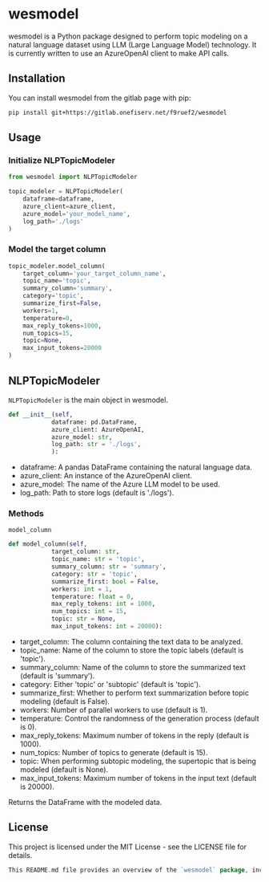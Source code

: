 # wesmodel

wesmodel is a Python package designed to perform topic modeling on a natural language dataset using LLM (Large Language Model) technology. It is currently written to use an AzureOpenAI client to make API calls.

## Installation

You can install wesmodel from the gitlab page with pip:

```bash
pip install git+https://gitlab.onefiserv.net/f9ruef2/wesmodel
```


## Usage
### Initialize NLPTopicModeler
```python
from wesmodel import NLPTopicModeler

topic_modeler = NLPTopicModeler(
    dataframe=dataframe,
    azure_client=azure_client,
    azure_model='your_model_name',
    log_path='./logs'
)
```
### Model the target column

```python
topic_modeler.model_column(
    target_column='your_target_column_name',
    topic_name='topic',
    summary_column='summary',
    category='topic',
    summarize_first=False,
    workers=1,
    temperature=0,
    max_reply_tokens=1000,
    num_topics=15,
    topic=None,
    max_input_tokens=20000
)
```

## NLPTopicModeler

`NLPTopicModeler` is the main object in wesmodel.

```python
def __init__(self,
            dataframe: pd.DataFrame,
            azure_client: AzureOpenAI,
            azure_model: str,
            log_path: str = './logs',
            ):
```

- dataframe: A pandas DataFrame containing the natural language data.
- azure_client: An instance of the AzureOpenAI client.
- azure_model: The name of the Azure LLM model to be used.
- log_path: Path to store logs (default is './logs').

### Methods

`model_column`
```python
def model_column(self,
            target_column: str,
            topic_name: str = 'topic',
            summary_column: str = 'summary',
            category: str = 'topic',
            summarize_first: bool = False,
            workers: int = 1,
            temperature: float = 0,
            max_reply_tokens: int = 1000,
            num_topics: int = 15,
            topic: str = None,
            max_input_tokens: int = 20000):
```
- target_column: The column containing the text data to be analyzed.
- topic_name: Name of the column to store the topic labels (default is 'topic').
- summary_column: Name of the column to store the summarized text (default is 'summary').
- category: Either 'topic' or 'subtopic' (default is 'topic').
- summarize_first: Whether to perform text summarization before topic modeling (default is False).
- workers: Number of parallel workers to use (default is 1).
- temperature: Control the randomness of the generation process (default is 0).
- max_reply_tokens: Maximum number of tokens in the reply (default is 1000).
- num_topics: Number of topics to generate (default is 15).
- topic: When performing subtopic modeling, the supertopic that is being modeled (default is None).
- max_input_tokens: Maximum number of tokens in the input text (default is 20000).

Returns the DataFrame with the modeled data.

## License
This project is licensed under the MIT License - see the LICENSE file for details.

```go
This README.md file provides an overview of the `wesmodel` package, including installation instructions, usage examples, and details about the `NLPTopicModeler` class and its methods.
```